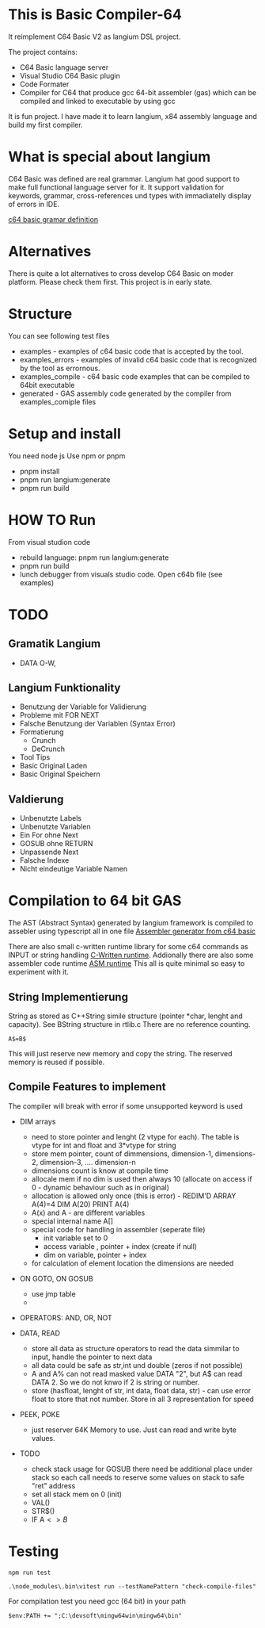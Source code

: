 # This is Basic Compiler-64 

It reimplement C64 Basic V2 as langium DSL project.

The project contains:

* C64 Basic language server
* Visual Studio C64 Basic plugin
* Code Formater
* Compiler for C64 that produce gcc 64-bit assembler (gas) which can be compiled and linked to executable by using gcc

It is fun project. I have made it to learn langium, x84 assembly language and build my first compiler.

# What is special about langium

C64 Basic was defined are real grammar.
Langium hat good support to make full functional language server for it.
It support validation for keywords, grammar, cross-references und types with immadiatelly display of errors in IDE.

[c64 basic gramar definition](src\language\c-64-basic.langium)

# Alternatives

There is quite a lot alternatives to cross develop C64 Basic on moder platform.
Please check them first.
This project is in early state.

# Structure

You can see following test files

  * examples - examples of c64 basic code that is accepted by the tool.
  * examples_errors - examples of invalid c64 basic code that is recognized by the tool as errornous.
  * examples_compile - c64 basic code examples that can be compiled to 64bit executable
  * generated - GAS assembly code generated by the compiler from examples_comiple files

# Setup and install

You need node js
Use npm or pnpm

* pnpm install
* pnpm run langium:generate
* pnpm run build

# HOW TO Run

From visual studion code

* rebuild language: pnpm run langium:generate
* pnpm run build
* lunch debugger from visuals studio code. Open c64b file (see examples)

# TODO 

## Gramatik Langium

* DATA O-W,

## Langium Funktionality

* Benutzung der Variable for Validierung
* Probleme mit FOR NEXT
* Falsche Benutzung der Variablen (Syntax Error)
* Formatierung
  * Crunch
  * DeCrunch
* Tool Tips
* Basic Original Laden
* Basic Original Speichern

## Valdierung

* Unbenutzte Labels
* Unbenutzte Variablen
* Ein For ohne Next
* GOSUB ohne RETURN
* Unpassende Next
* Falsche Indexe
* Nicht eindeutige Variable Namen

# Compilation to 64 bit GAS

The AST (Abstract Syntax) generated by langium framework is compiled to assebler using typescript
all in one file [Assembler generator from c64 basic](src/language/generated/grammar.ts)

There are also small c-written runtime library for some c64 commands as INPUT or string handling [C-Written runtime](ccode/rtlib.c).
Addionally there are also some assembler code runtime [ASM runtime](code/rtlib_asm.s)
This all is quite minimal so easy to experiment with it.

## String Implementierung

String as stored as C++String simile structure (pointer *char, lenght and capacity).
See BString structure in rtlib.c
There are no reference counting.

    A$=B$

This will just reserve new memory and copy the string. The reserved memory is reused if possible.

## Compile Features to implement

The compiler will break with error if some unsupported keyword is used

* DIM arrays
  - need to store pointer and lenght (2 vtype for each). The table is vtype for int and float and 3*vtype for string
  - store mem pointer, count of dimmensions, dimension-1, dimensions-2,  dimension-3, .... dimension-n
  - dimensions count is know at compile time
  - allocale mem if no dim is used then always 10 (allocate on access if 0 - dynamic behaviour such as in original)
  - allocation is allowed only once (this is error) - REDIM'D ARRAY
     A(4)=4
     DIM A(20)
     PRINT A(4)
  - A(x) and A - are different variables
  - special internal name A[] 
  - special code for handling in assembler (seperate file)
    - init variable set to 0
    - access variable , pointer + index (create if null)
    - dim on variable, pointer + index 
  - for calculation of element location the dimensions are needed
    
    
* ON GOTO, ON GOSUB
  - use jmp table
  - 
* OPERATORS: AND, OR, NOT
* DATA, READ
  - store all data as structure operators to read the data simmilar to input, handle the pointer to next data
  - all data could be safe as str,int und double (zeros if not possible)
  - A and A% can not read masked value DATA "2", but A$ can read DATA 2. So we do not knwo if 2 is string or number.
  - store (hasfloat, lenght of str, int data, float data, str) - can use error float to store that not number. Store in all 3 representation for speed
* PEEK, POKE
  - just reserver 64K Memory to use. Just can read and write byte values.

* TODO 
  - check stack usage for GOSUB there need be additional place under stack so each call needs to reserve some values on stack to safe "ret" address
  - set all stack mem on 0 (init)
  - VAL()
  - STR$()
  - IF A$<>B$

# Testing

    npm run test

    .\node_modules\.bin\vitest run --testNamePattern "check-compile-files"

For compilation test you need gcc (64 bit) in your path

    $env:PATH += ";C:\devsoft\mingw64win\mingw64\bin"
